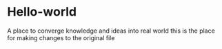 # Hello-world
A place to converge knowledge and ideas  into real world 
this is the place for making changes to the original file 
